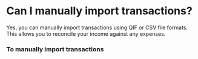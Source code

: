 # Can I manually import transactions?

Yes, you can manually import transactions using QIF or CSV file formats. This allows you to reconcile your income against any expenses.

### To manually import transactions




